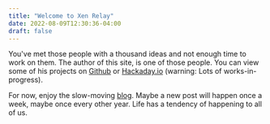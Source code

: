 ```yaml
---
title: "Welcome to Xen Relay"
date: 2022-08-09T12:30:36-04:00
draft: false
---
```


You've met those people with a thousand ideas and not enough time to work on
them. The author of this site, is one of those people. You
can view some of his projects on [Github](https://github.com/proegssilb)
or [Hackaday.io](https://hackaday.io/minifig404) (warning: Lots of works-in-progress).

For now, enjoy the slow-moving [blog](/posts/). Maybe a new post will happen
once a week, maybe once every other year. Life has a tendency of happening to
all of us.

